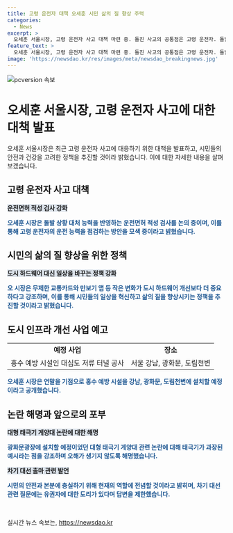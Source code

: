 ```yaml
---
title: 고령 운전자 대책 오세훈 시민 삶의 질 향상 주력
categories:
  - News
excerpt: >
  오세훈 서울시장, 고령 운전자 사고 대책 마련 중. 돌진 사고의 공통점은 고령 운전자. 돌발상황 대처 능력 반영한 운전면허 적성 검사 방안 논의. 시민 삶의 질 높이는 무제한 교통카드 및 건강 앱 등 혁신적 정책 강조. 광화문 등 홍수 예방 시설 공사 예정. 대선 출마 관련 질문에 유권자에 대한 도리 강조.
feature_text: >
  오세훈 서울시장, 고령 운전자 사고 대책 마련 중. 돌진 사고의 공통점은 고령 운전자. 돌발상황 대처 능력 반영한 운전면허 적성 검사 방안 논의. 시민 삶의 질 높이는 무제한 교통카드 및 건강 앱 등 혁신적 정책 강조. 광화문 등 홍수 예방 시설 공사 예정. 대선 출마 관련 질문에 유권자에 대한 도리 강조.
image: 'https://newsdao.kr/res/images/meta/newsdao_breakingnews.jpg'
---
```


<p><img src="https://newsdao.kr/res/images/meta/newsdao_breakingnews.jpg" alt="pcversion 속보" /></p>

<h1>오세훈 서울시장, 고령 운전자 사고에 대한 대책 발표</h1>

<p data-ke-size="size16">오세훈 서울시장은 최근 고령 운전자 사고에 대응하기 위한 대책을 발표하고, 시민들의 안전과 건강을 고려한 정책을 추진할 것이라 밝혔습니다. 이에 대한 자세한 내용을 살펴보겠습니다.</p>

<h2 data-ke-size="size26">고령 운전자 사고 대책</h2>

<p><b><span style="background-color: #21538527;">운전면허 적성 검사 강화</span></b></p>

<p><b><span style="color: #1a5490;">오세훈 시장은 돌발 상황 대처 능력을 반영하는 운전면허 적성 검사를 논의 중이며, 이를 통해 고령 운전자의 운전 능력을 점검하는 방안을 모색 중이라고 밝혔습니다.</span></b></p>

<h2 data-ke-size="size26">시민의 삶의 질 향상을 위한 정책</h2>

<p><b><span style="background-color: #21538527;">도시 하드웨어 대신 일상을 바꾸는 정책 강화</span></b></p>

<p><b><span style="color: #1a5490;">오 시장은 무제한 교통카드와 만보기 앱 등 작은 변화가 도시 하드웨어 개선보다 더 중요하다고 강조하며, 이를 통해 시민들의 일상을 혁신하고 삶의 질을 향상시키는 정책을 추진할 것이라고 밝혔습니다.</span></b></p>

<h2 data-ke-size="size26">도시 인프라 개선 사업 예고</h2>

<table>
  <tr>
    <td style="text-align: center; height: 17px;"><b>예정 사업</b></td>
    <td style="text-align: center; height: 17px;"><b>장소</b></td>
  </tr>
  <tr>
    <td>홍수 예방 시설인 대심도 저류 터널 공사</td>
    <td>서울 강남, 광화문, 도림천변</td>
  </tr>
</table>

<p><b><span style="color: #1a5490;">오세훈 시장은 연말을 기점으로 홍수 예방 시설을 강남, 광화문, 도림천변에 설치할 예정이라고 공개했습니다.</span></b></p>

<h2 data-ke-size="size26">논란 해명과 앞으로의 포부</h2>

<p><b><span style="background-color: #21538527;">대형 태극기 게양대 논란에 대한 해명</span></b></p>

<p><b><span style="color: #1a5490;">광화문광장에 설치할 예정이었던 대형 태극기 게양대 관련 논란에 대해 태극기가 과장된 예시라는 점을 강조하며 오해가 생기지 않도록 해명했습니다.</span></b></p>

<p><b><span style="background-color: #21538527;">차기 대선 출마 관련 발언</span></b></p>

<p><b><span style="color: #1a5490;">시민의 안전과 본분에 충실하기 위해 현재의 역할에 전념할 것이라고 밝히며, 차기 대선 관련 질문에는 유권자에 대한 도리가 있다며 답변을 제한했습니다.</span></b></p>

<p data-ke-size="size16">&nbsp;</p>
실시간 뉴스 속보는, <a href="https://newsdao.kr" rel="dofollow">https://newsdao.kr</a>


